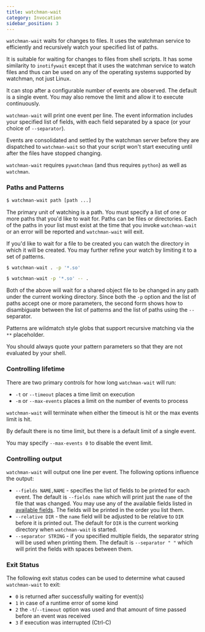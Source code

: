 ```yaml
---
title: watchman-wait
category: Invocation
sidebar_position: 3
---
```


`watchman-wait` waits for changes to files. It uses the watchman service to
efficiently and recursively watch your specified list of paths.

It is suitable for waiting for changes to files from shell scripts. It has some
similarity to `inotifywait` except that it uses the watchman service to watch
files and thus can be used on any of the operating systems supported by
watchman, not just Linux.

It can stop after a configurable number of events are observed. The default is a
single event. You may also remove the limit and allow it to execute
continuously.

`watchman-wait` will print one event per line. The event information includes
your specified list of fields, with each field separated by a space (or your
choice of `--separator`).

Events are consolidated and settled by the watchman server before they are
dispatched to `watchman-wait` so that your script won't start executing until
after the files have stopped changing.

`watchman-wait` requires `pywatchman` (and thus requires `python`) as well as
`watchman`.

### Paths and Patterns

```bash
$ watchman-wait path [path ...]
```

The primary unit of watching is a path. You must specify a list of one or more
paths that you'd like to wait for. Paths can be files or directories. Each of
the paths in your list must exist at the time that you invoke `watchman-wait` or
an error will be reported and `watchman-wait` will exit.

If you'd like to wait for a file to be created you can watch the directory in
which it will be created. You may further refine your watch by limiting it to a
set of patterns.

```bash
$ watchman-wait . -p '*.so'
```

```bash
$ watchman-wait -p '*.so' -- .
```

Both of the above will wait for a shared object file to be changed in any path
under the current working directory. Since both the `-p` option and the list of
paths accept one or more parameters, the second form shows how to disambiguate
between the list of patterns and the list of paths using the `--` separator.

Patterns are wildmatch style globs that support recursive matching via the `**`
placeholder.

You should always quote your pattern parameters so that they are not evaluated
by your shell.

### Controlling lifetime

There are two primary controls for how long `watchman-wait` will run:

- `-t` or `--timeout` places a time limit on execution
- `-m` or `--max-events` places a limit on the number of events to process

`watchman-wait` will terminate when either the timeout is hit or the max events
limit is hit.

By default there is no time limit, but there is a default limit of a single
event.

You may specify `--max-events 0` to disable the event limit.

### Controlling output

`watchman-wait` will output one line per event. The following options influence
the output:

- `--fields NAME,NAME` - specifies the list of fields to be printed for each
  event. The default is `--fields name` which will print just the `name` of the
  file that was changed. You may use any of the available fields listed in
  [available fields](/watchman/docs/cmd/query.html#available-fields). The fields
  will be printed in the order you list them.
- `--relative DIR` - the `name` field will be adjusted to be relative to `DIR`
  before it is printed out. The default for `DIR` is the current working
  directory when `watchman-wait` is started.
- `--separator STRING` - if you specified multiple fields, the separator string
  will be used when printing them. The default is `--separator " "` which will
  print the fields with spaces between them.

### Exit Status

The following exit status codes can be used to determine what caused
`watchman-wait` to exit:

- `0` is returned after successfully waiting for event(s)
- `1` in case of a runtime error of some kind
- `2` the `-t`/`--timeout` option was used and that amount of time passed before
  an event was received
- `3` if execution was interrupted (Ctrl-C)
